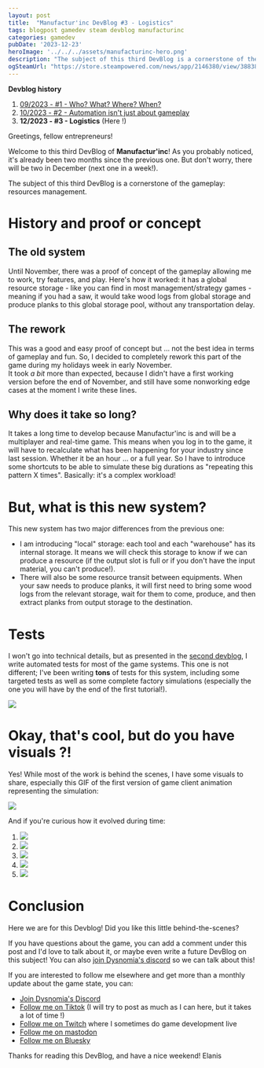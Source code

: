 ```yaml
---
layout: post
title:  "Manufactur'inc DevBlog #3 - Logistics"
tags: blogpost gamedev steam devblog manufacturinc
categories: gamedev
pubDate: '2023-12-23'
heroImage: '../../../assets/manufacturinc-hero.png'
description: "The subject of this third DevBlog is a cornerstone of the gameplay: resources management."
ogSteamUrl: "https://store.steampowered.com/news/app/2146380/view/3883856311467351828"
---
```


**Devblog history**
1. [09/2023 - #1 - Who? What? Where? When?](https://store.steampowered.com/news/app/2146380/view/7184986051960660929)
2. [10/2023 - #2 - Automation isn't just about gameplay](https://store.steampowered.com/news/app/2146380/view/3737483611565199154)
3. **12/2023 - #3 - Logistics**  (Here !)

Greetings, fellow entrepreneurs!  
  
Welcome to this third DevBlog of **Manufactur'inc**! As you probably noticed, it's already been two months since the previous one. But don't worry, there will be two in December (next one in a week!).  
  
The subject of this third DevBlog is a cornerstone of the gameplay: resources management.  

# History and proof or concept

## The old system

Until November, there was a proof of concept of the gameplay allowing me to work, try features, and play. Here's how it worked: it has a global resource storage - like you can find in most management/strategy games - meaning if you had a saw, it would take wood logs from global storage and produce planks to this global storage pool, without any transportation delay.

## The rework

This was a good and easy proof of concept but ... not the best idea in terms of gameplay and fun. So, I decided to completely rework this part of the game during my holidays week in early November.  
It took *a bit* more than expected, because I didn't have a first working version before the end of November, and still have some nonworking edge cases at the moment I write these lines.

## Why does it take so long?

It takes a long time to develop because Manufactur'inc is and will be a multiplayer and real-time game. This means when you log in to the game, it will have to recalculate what has been happening for your industry since last session. Whether it be an hour ... or a full year. So I have to introduce some shortcuts to be able to simulate these big durations as "repeating this pattern X times". Basically: it's a complex workload!

# But, what is this new system?

This new system has two major differences from the previous one:  

*  I am introducing "local" storage: each tool and each "warehouse" has its internal storage. It means we will check this storage to know if we can produce a resource (if the output slot is full or if you don't have the input material, you can't produce!).
*  There will also be some resource transit between equipments. When your saw needs to produce planks, it will first need to bring some wood logs from the relevant storage, wait for them to come, produce, and then extract planks from output storage to the destination.


# Tests

I won't go into technical details, but as presented in the [second devblog](https://store.steampowered.com/news/app/2146380/view/3737483611565199154), I write automated tests for most of the game systems. This one is not different; I've been writing **tons** of tests for this system, including some targeted tests as well as some complete factory simulations (especially the one you will have by the end of the first tutorial!).

![](/assets/img/2023-12-23-manufacturinc-devblog-3-tests.png)

# Okay, that's cool, but do you have visuals ?!

Yes! While most of the work is behind the scenes, I have some visuals to share, especially this GIF of the first version of game client animation representing the simulation:

![](/assets/img/2023-12-23-manufacturinc-devblog-3-final-transfer.gif)

And if you're curious how it evolved during time:


1. ![](/assets/img/2023-12-23-manufacturinc-devblog-3-step-1.gif)
2. ![](/assets/img/2023-12-23-manufacturinc-devblog-3-step-2.gif)
3. ![](/assets/img/2023-12-23-manufacturinc-devblog-3-step-3.gif)
4. ![](/assets/img/2023-12-23-manufacturinc-devblog-3-step-4.gif)
5. ![](/assets/img/2023-12-23-manufacturinc-devblog-3-step-5.gif)

# Conclusion

Here we are for this Devblog! Did you like this little behind-the-scenes?  
  
If you have questions about the game, you can add a comment under this post and I'd love to talk about it, or maybe even write a future DevBlog on this subject!
You can also [join Dysnomia's discord](https://discord.com/invite/c8aARey) so we can talk about this!  
  
If you are interested to follow me elsewhere and get more than a monthly update about the game state, you can:
- [Join Dysnomia's Discord](https://discord.com/invite/c8aARey)
- [Follow me on Tiktok](https://www.tiktok.com/@elanis42) (I will try to post as much as I can here, but it takes a lot of time !)
- [Follow me on Twitch](https://www.twitch.tv/elanis42) where I sometimes do game development live
- [Follow me on mastodon](https://mastodon.gamedev.place/@Elanis)
- [Follow me on Bluesky](https://bsky.app/profile/elanis.eu)

Thanks for reading this DevBlog, and have a nice weekend!
Elanis